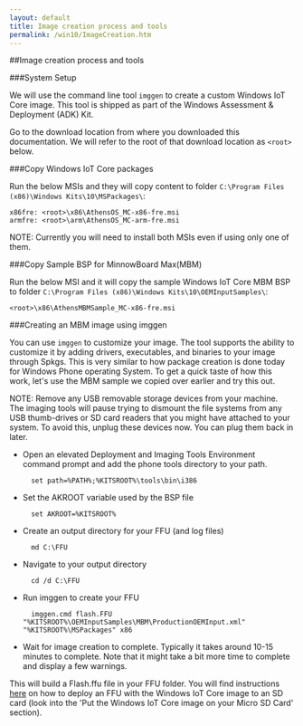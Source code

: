 ```yaml
---
layout: default
title: Image creation process and tools
permalink: /win10/ImageCreation.htm
---
```


##Image creation process and tools

###System Setup

We will use the command line tool `imggen` to create a custom Windows IoT Core image. This tool is shipped as part of the Windows Assessment & Deployment (ADK) Kit.

Go to the download location from where you downloaded this documentation. We will refer to the root of that download location as `<root>` below.

###Copy Windows IoT Core packages

Run the below MSIs and they will copy content to folder `C:\Program Files (x86)\Windows Kits\10\MSPackages\`:

    x86fre: <root>\x86\AthensOS_MC-x86-fre.msi
    armfre: <root>\arm\AthensOS_MC-arm-fre.msi

NOTE: Currently you will need to install both MSIs even if using only one of them.

###Copy Sample BSP for MinnowBoard Max(MBM)

Run the below MSI and it will copy the sample Windows IoT Core MBM BSP to folder `C:\Program Files (x86)\Windows Kits\10\OEMInputSamples\`:

    <root>\x86\AthensMBMSample_MC-x86-fre.msi

###Creating an MBM image using imggen

You can use `imggen` to customize your image. The tool supports the ability to customize it by adding drivers, executables, and binaries to your image through Spkgs. This is very similar to how package creation is done today for Windows Phone operating System. To get a quick taste of how this work, let's use the MBM sample we copied over earlier and try this out.

NOTE: Remove any USB removable storage devices from your machine.  The imaging tools will pause trying to dismount the file systems from any USB thumb-drives or SD card readers that you might have attached to your system. To avoid this, unplug these devices now. You can plug them back in later.

* Open an elevated Deployment and Imaging Tools Environment command prompt and add the phone tools directory to your path.

        set path=%PATH%;%KITSROOT%\tools\bin\i386

* Set the AKROOT variable used by the BSP file

        set AKROOT=%KITSROOT%

* Create an output directory for your FFU (and log files)

        md C:\FFU

* Navigate to your output directory

        cd /d C:\FFU

* Run imggen to create your FFU

        imggen.cmd flash.FFU "%KITSROOT%\OEMInputSamples\MBM\ProductionOEMInput.xml" "%KITSROOT%\MSPackages" x86

* Wait for image creation to complete. Typically it takes around 10-15 minutes to complete. Note that it might take a bit more time to complete and display a few warnings.

This will build a Flash.ffu file in your FFU folder.  You will find instructions [here]({{site.baseurl}}/GetStarted.htm) on how to deploy an FFU with the Windows IoT Core image to an SD card (look into the 'Put the Windows IoT Core image on your Micro SD Card' section).
